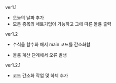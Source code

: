 ver1.1

- 오늘의 날짜 추가
- 모든 종목의 세트기입이 가능하고 그에 따른 볼륨 출력

ver1.2

- 수식을 함수화 해서 main 코드를 간소화함

- 볼륨 계산 단계에서 오류 발생


ver1.2.1

- 코드 간소화 작업 및 하체 추가 